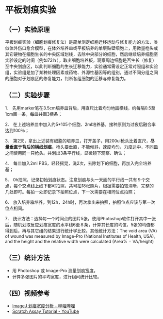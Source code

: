 # 平板划痕实验

## （一）实验原理

平板划痕实验（细胞划痕修复法）是简单测定细胞迁移运动与修复能力的方法，类似体外伤口愈合模型，在体外培养皿或平板培养的单层贴壁细胞上，用微量枪头或其它硬物在细胞生长的中央区域划线，去除中央部分的细胞，然后继续培养细胞至实验设定的时间（例如72ｈ），取出细胞培养板，观察周边细胞是否生长（修复）至中央划痕区，以此判断细胞的生长迁移能力，实验通常需设定正常对照组和实验组，实验组是加了某种处理因素或药物、外源性基因等的组别，通过不同分组之间的细胞对于划痕区的修复能力，判断各组细胞的迁移与修复能力。

## （二）实验步骤

1．	先用marker笔在3.5cm培养皿背后，用直尺比着均匀地画横线，约每隔0.5至1cm画一条，每皿共画3横条；

2．	在上述培养皿中加入约5*105个细胞、2ml培养基，接种原则为过夜后融合率达到100％；

3．	第2天，拿出上述装有细胞的培养皿，打开盖子，用200ul枪头比着直尺，**尽量垂直于背后的横线划痕**，枪头要垂直，不能倾斜，速度均匀，力度适中，不同皿之间使用同一只枪头。共划出3条平行线，显微镜下观察、确认；

4．	每皿加入2ml PBS，轻轻摇晃，洗2次，去除划下的细胞，再加入完全培养基；

5．	0h拍照，记录初始划痕状态。注意划痕与头一天画的平行线一共有９个交点，每个交点线上线下都可拍照，共可拍18张照片，根据需要拍较清晰、完整的几处即可。每拍一处即记录下拍照位点，下一次需要在相同位点拍照；

6．	放入培养箱培养。到12h，24h时，再次拿出来拍照，拍照位点应该与第一次位点相同。

7．	统计方法：选择每一个时间点的图片5张，使用Photoshop软件打开其中一张后，随机划取反应划痕宽度的水平线6至８条，计算其长度的均值，5张的均值都得到后，再与其它组的结果进行统计学比较。其他统计方法：The void area (VA) of wound was measured by Image-Pro (National Institutes of Health, USA), and the height and the relative width were calculated (Area% = VA/height)
## （三）统计方法

- 用 Photoshop 或 Image-Pro 测量划痕宽度。
- 计算多张图片的平均宽度，进行组间统计比较。

## （四）视频参考

- [ImageJ 划痕宽度分析 - 哔哩哔哩](https://www.bilibili.com)
- [Scratch Assay Tutorial - YouTube](https://www.youtube.com)
